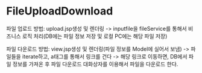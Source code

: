 # FileUploadDownload
파일 업로드 방법:
upload.jsp생성 및 렌더링 -> inputfile을 fileService를 통해서 비즈니스 로직 처리(DB에는 파일 정보 저장 및 로컬 PC에는 해당 파일 저장)

파일 다운로드 방법:
view.jsp생성 및 렌더링(파일 정보를 Model에 실어서 보냄) -> 파일들을 iterate하고, a태그를 통해서 링크를 건다 
-> 해당 링크로 이동하면, DB에서 파일 정보를 가져온 후 파일 다운로드 대화상자를 이용해서 파일을 다운로드 한다.

